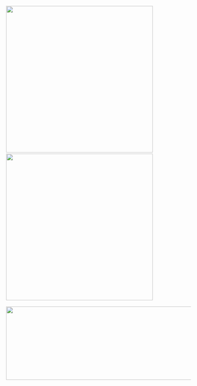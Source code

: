 <img width=400 src="https://github-readme-stats.vercel.app/api?username=khojiakbarkhayotov&show_icons=true&theme=dark"/>&nbsp;&nbsp;&nbsp;&nbsp;&nbsp;
  <img width=400 src="https://github-readme-stats.vercel.app/api/top-langs?username=speedym282&layout=compact&theme=dark"/> <br/><br/>
  <img width=800 height=200 src="https://github-readme-streak-stats.herokuapp.com/?user=speedym282&theme=dark"/>
